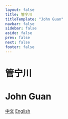 ```yaml
---
layout: false
title: 管宁川
titleTemplate: "John Guan"
navbar: false
sidebar: false
aside: false
prev: false
next: false
footer: false
---
```


<script setup lang="ts">
import { useData } from 'vitepress'

const { locales } = useData().site.value
</script>

<div class="flex flex-col items-center justify-center w-full h-vh gap-10">
  <div class="flex flex-col items-center justify-center gap-4">
    <h1 class="text-5xl" lang="zh-CN">管宁川</h1>
    <h1 class="text-5xl" lang="en-US">John Guan</h1>
  </div>
  <div class="flex flex-col items-center justify-center gap-4 *:transition-all hover:*:text-blue-500 *:duration-500 font-serif  hover:*:scale-110 hover:*:before:content-['-_'] hover:*:after:content-['_-']">
    <a class="text-2xl" lang="zh-CN" href="/zh/">中文</a>
    <a class="text-2xl" lang="en-US" href="/en/">English</a>
  </div>
</div>
